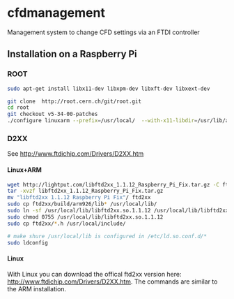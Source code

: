 cfdmanagement
=============

Management system to change CFD settings via an FTDI controller

## Installation on a Raspberry Pi

### ROOT
```bash
sudo apt-get install libx11-dev libxpm-dev libxft-dev libxext-dev

git clone  http://root.cern.ch/git/root.git
cd root
git checkout v5-34-00-patches
./configure linuxarm --prefix=/usr/local/  --with-x11-libdir=/usr/lib/arm-linux-gnueabihf/ --with-xpm-libdir=/usr/lib/arm-linux-gnueabihf/ --with-xft-libdir=/usr/lib/arm-linux-gnueabihf/ --with-xext-libdir=/usr/lib/arm-linux-gnueabihf/

```

### D2XX
See http://www.ftdichip.com/Drivers/D2XX.htm

#### Linux+ARM

```bash
wget http://lightput.com/libftd2xx_1.1.12_Raspberry_Pi_Fix.tar.gz -C ftd2xx
tar -xvzf libftd2xx_1.1.12_Raspberry_Pi_Fix.tar.gz
mv "libftd2xx 1.1.12 Raspberry Pi Fix"/ ftd2xx
sudo cp ftd2xx/build/arm926/lib* /usr/local/lib/
sudo ln -sf /usr/local/lib/libftd2xx.so.1.1.12 /usr/local/lib/libftd2xx.so
sudo chmod 0755 /usr/local/lib/libftd2xx.so.1.1.12
sudo cp ftd2xx/*.h /usr/local/include/

# make shure /usr/local/lib is configured in /etc/ld.so.conf.d/*
sudo ldconfig
```
#### Linux
With Linux you can download the offical ftd2xx version here: http://www.ftdichip.com/Drivers/D2XX.htm. The commands are similar to the ARM installation.
